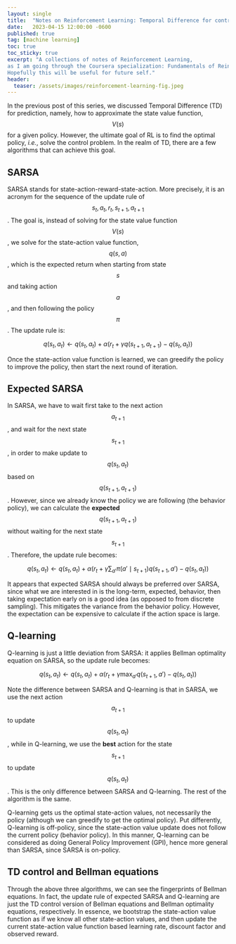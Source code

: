 ```yaml
---
layout: single
title:  "Notes on Reinforcement Learning: Temporal Difference for control"
date:   2023-04-15 12:00:00 -0600
published: true
tag: [machine learning]
toc: true
toc_sticky: true
excerpt: "A collections of notes of Reinforcement Learning,
as I am going through the Coursera specialization: Fundamentals of Reinforcement Learning.
Hopefully this will be useful for future self."
header:
  teaser: /assets/images/reinforcement-learning-fig.jpeg
---
```

In the previous post of this series, we discussed Temporal Difference (TD) for prediction, namely, how to approximate the state value function, $$V(s)$$ for a given policy. However, the ultimate goal of RL is to find the optimal policy, _i.e._, solve the control problem. In the realm of TD, there are a few algorithms that can achieve this goal.

## SARSA
 SARSA stands for state-action-reward-state-action. More precisely, it is an acronym for the sequence of the update rule of $$s_{t}, a_{t}, r_{t}, s_{t+1}, a_{t+1}$$. The goal is, instead of solving for the state value function $$V(s)$$, we solve for the state-action value function, $$q(s, a)$$, which is the expected return when starting from state $$s$$ and taking action $$a$$, and then following the policy $$\pi$$. The update rule is:

$$
q(s_{t}, a_{t}) \leftarrow q(s_{t}, a_{t}) +
\alpha(r_{t} + \gamma q(s_{t+1}, a_{t+1}) - q(s_{t}, a_{t}))
$$

Once the state-action value function is learned, we can greedify the policy to improve the policy, then start the next round of iteration.

## Expected SARSA

In SARSA, we have to wait first take to the next action $$a_{t+1}$$, and wait for the next state $$s_{t+1}$$, in order to make update to $$q(s_{t}, a_{t})$$ based on $$q(s_{t+1}, a_{t+1})$$. However, since we already know the policy we are following (the behavior policy), we can calculate the **expected** $$q(s_{t+1}, a_{t+1})$$ without waiting for the next state $$s_{t+1}$$. Therefore, the update rule becomes:

$$
q(s_{t}, a_{t}) \leftarrow q(s_{t}, a_{t}) +
\alpha(r_{t} + \gamma \sum_{a'} \pi(a' \mid s_{t+1}) q(s_{t+1}, a') - q(s_{t}, a_{t}))
$$

It appears that expected SARSA should always be preferred over SARSA, since what we are interested in is the long-term, expected, behavior, then taking expectation early on is a good idea (as opposed to from discrete sampling). This mitigates the variance from the behavior policy. However, the expectation can be expensive to calculate if the action space is large.

## Q-learning

Q-learning is just a little deviation from SARSA: it applies Bellman optimality equation on SARSA, so the update rule becomes:

$$
q(s_{t}, a_{t}) \leftarrow q(s_{t}, a_{t}) +
\alpha(r_{t} + \gamma \max_{a'} q(s_{t+1}, a') - q(s_{t}, a_{t}))
$$

Note the difference between SARSA and Q-learning is that in SARSA, we use the next action $$a_{t+1}$$ to update $$q(s_{t}, a_{t})$$, while in Q-learning, we use the **best** action for the state $$s_{t+1}$$ to update $$q(s_{t}, a_{t})$$. This is the only difference between SARSA and Q-learning. The rest of the algorithm is the same.

Q-learning gets us the optimal state-action values, not necessarily the policy (although we can greedify to get the optimal policy). Put differently, Q-learning is off-policy, since the state-action value update does not follow the current policy (behavior policy). In this manner, Q-learning can be considered as doing General Policy Improvement (GPI), hence more general than SARSA, since SARSA is on-policy.

## TD control and Bellman equations
Through the above three algorithms, we can see the fingerprints of Bellman equations. In fact, the update rule of expected SARSA and Q-learning are just the TD control version of Bellman equations and Bellman optimality equations, respectively. In essence, we bootstrap the state-action value function as if we know all other state-action values, and then update the current state-action value function based learning rate, discount factor and observed reward.
